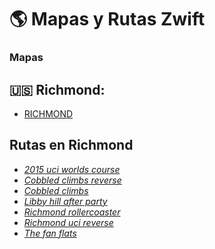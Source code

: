 # :earth_americas: Mapas y Rutas Zwift 

### Mapas

## :us: Richmond:

- [RICHMOND](https://zwiftinsider.com/richmond/)

## Rutas en Richmond

 * *[2015 uci worlds course](https://zwiftinsider.com/route/2015-uci-worlds-course/)*
 * *[Cobbled climbs reverse](https://zwiftinsider.com/route/cobbled-climbs-reverse/)*
 * *[Cobbled climbs](https://zwiftinsider.com/route/cobbled-climbs/)*
 * *[Libby hill after party](https://zwiftinsider.com/route/libby-hill-after-party/)*
 * *[Richmond rollercoaster](https://zwiftinsider.com/route/richmond-rollercoaster/)*
 * *[Richmond uci reverse](https://zwiftinsider.com/route/richmond-uci-reverse/)*
 * *[The fan flats](https://zwiftinsider.com/route/the-fan-flats/)*